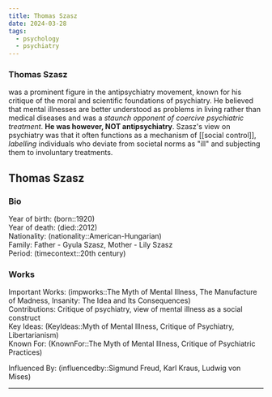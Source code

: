```yaml
---
title: Thomas Szasz
date: 2024-03-28
tags:
  - psychology
  - psychiatry
---
```

### Thomas Szasz 
was a prominent figure in the antipsychiatry movement, known for his critique of the moral and scientific foundations of psychiatry. He believed that mental illnesses are better understood as problems in living rather than medical diseases and was a *staunch opponent of coercive psychiatric treatment*. **He was however, NOT antipsychiatry**. Szasz's view on psychiatry was that it often functions as a mechanism of [[social control]], *labelling* individuals who deviate from societal norms as "ill" and subjecting them to involuntary treatments.

## Thomas Szasz
### Bio

Year of birth: (born::1920)  
Year of death: (died::2012)  
Nationality: (nationality::American-Hungarian)  
Family: Father - Gyula Szasz, Mother - Lily Szasz  
Period: (timecontext::20th century)  

### Works

Important Works: (impworks::The Myth of Mental Illness, The Manufacture of Madness, Insanity: The Idea and Its Consequences)  
Contributions: Critique of psychiatry, view of mental illness as a social construct  
Key Ideas: (KeyIdeas::Myth of Mental Illness, Critique of Psychiatry, Libertarianism)  
Known For: (KnownFor::The Myth of Mental Illness, Critique of Psychiatric Practices)  

Influenced By: (influencedby::Sigmund Freud, Karl Kraus, Ludwig von Mises)

---